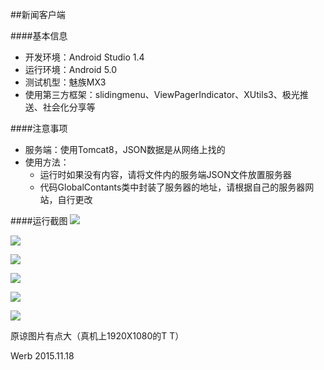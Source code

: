 ##新闻客户端

####基本信息
* 开发环境：Android Studio 1.4
* 运行环境：Android 5.0
* 测试机型：魅族MX3
* 使用第三方框架：slidingmenu、ViewPagerIndicator、XUtils3、极光推送、社会化分享等

####注意事项
* 服务端：使用Tomcat8，JSON数据是从网络上找的
* 使用方法：
    * 运行时如果没有内容，请将文件内的服务端JSON文件放置服务器
    * 代码GlobalContants类中封装了服务器的地址，请根据自己的服务器网站，自行更改
   
####运行截图
![](https://raw.githubusercontent.com/Werb/WerbNews/master/%E8%BF%90%E8%A1%8C%E6%88%AA%E5%9B%BE/%E8%BF%90%E8%A1%8C%E6%88%AA%E5%9B%BE1.jpg)

![](https://raw.githubusercontent.com/Werb/WerbNews/master/%E8%BF%90%E8%A1%8C%E6%88%AA%E5%9B%BE/%E8%BF%90%E8%A1%8C%E6%88%AA%E5%9B%BE2.jpg)

![](https://raw.githubusercontent.com/Werb/WerbNews/master/%E8%BF%90%E8%A1%8C%E6%88%AA%E5%9B%BE/%E8%BF%90%E8%A1%8C%E6%88%AA%E5%9B%BE3.jpg)

![](https://raw.githubusercontent.com/Werb/WerbNews/master/%E8%BF%90%E8%A1%8C%E6%88%AA%E5%9B%BE/%E8%BF%90%E8%A1%8C%E6%88%AA%E5%9B%BE4.jpg)

![](https://raw.githubusercontent.com/Werb/WerbNews/master/%E8%BF%90%E8%A1%8C%E6%88%AA%E5%9B%BE/%E8%BF%90%E8%A1%8C%E6%88%AA%E5%9B%BE5.jpg)

![](https://raw.githubusercontent.com/Werb/WerbNews/master/%E8%BF%90%E8%A1%8C%E6%88%AA%E5%9B%BE/%E8%BF%90%E8%A1%8C%E6%88%AA%E5%9B%BE6.jpg)

原谅图片有点大（真机上1920X1080的T T）

Werb 2015.11.18